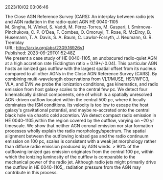 2023/10/02 03:06:46  

The Close AGN Reference Survey (CARS): An interplay between radio jets
  and AGN radiation in the radio-quiet AGN HE 0040-1105  
M. Singha, N. Winkel, S. Vaddi, M. Pérez-Torres, M. Gaspari, I. Smirnova-Pinchukova, C. P. O'Dea, F. Combes, O. Omoruyi, T. Rose, R. McElroy, B. Husemann, T. A. Davis, S. A. Baum, C. Lawlor-Forsyth, J. Neumann, G. R. Tremblay  
URL: http://arxiv.org/abs/2309.16926v1  
Published: 2023-09-29T01:52:48Z  
  We present a case study of HE 0040-1105, an unobscured radio-quiet AGN at a high accretion rate (Eddington ratio = 0.19+/-0.04). This particular AGN hosts an ionized gas outflow with the largest spatial offset from its nucleus compared to all other AGNs in the Close AGN Reference Survey (CARS). By combining multi-wavelength observations from VLT/MUSE, HST/WFC3, VLA, and EVN we probe the ionization conditions, gas kinematics, and radio emission from host galaxy scales to the central few pc. We detect four kinematically distinct components, one of which is a spatially unresolved AGN-driven outflow located within the central 500 pc, where it locally dominates the ISM conditions. Its velocity is too low to escape the host galaxy's gravitational potential, and maybe re-accreted onto the central black hole via chaotic cold accretion. We detect compact radio emission in HE 0040-1105,within the region covered by the outflow, varying on ~20 yr timescale. We show that neither AGN coronal emission nor star formation processes wholly explain the radio morphology/spectrum. The spatial alignment between the outflowing ionized gas and the radio continuum emission on 100 pc, scales is consistent with a weak jet morphology rather than diffuse radio emission produced by AGN winds. &gt; 90% of the outflowing ionized gas emission originates from the central 100 pc, within which the ionizing luminosity of the outflow is comparable to the mechanical power of the radio jet. Although radio jets might primarily drive the outflow in HE 0040-1105,, radiation pressure from the AGN may contribute in this process.   

